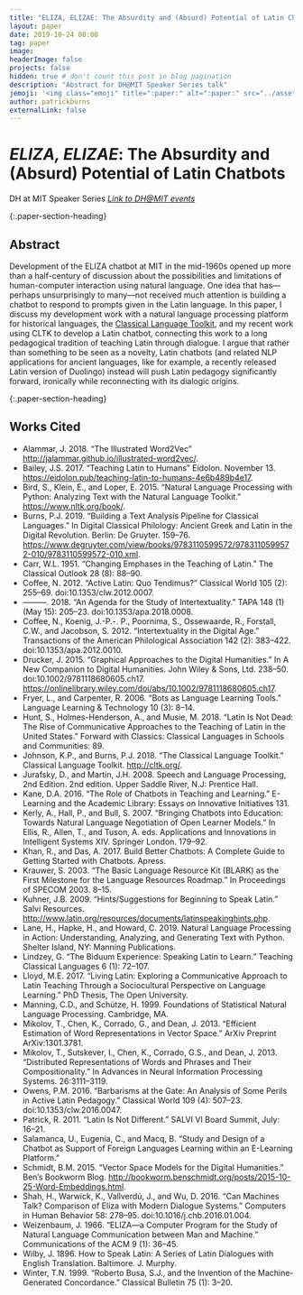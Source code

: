 ```yaml
---
title: "ELIZA, ELIZAE: The Absurdity and (Absurd) Potential of Latin Chatbots"
layout: paper
date: 2019-10-24 00:00
tag: paper
image:
headerImage: false
projects: false
hidden: true # don't count this post in blog pagination
description: "Abstract for DH@MIT Speaker Series talk"
jemoji: '<img class="emoji" title=":paper:" alt=":paper:" src="../assets/images/paper-icon.png" height="20" width="20" align="absmiddle">'
author: patrickburns
externalLink: false
---
```


# *ELIZA, ELIZAE*: The Absurdity and (Absurd) Potential of Latin Chatbots
DH at MIT Speaker Series
*[Link to DH@MIT events](https://digitalhumanities.mit.edu/event/absurdity-and-absurd-potential-of-latin-chatbots/)*

{:.paper-section-heading}
## Abstract

Development of the ELIZA chatbot at MIT in the mid-1960s opened up more than a half-century of discussion about the possibilities and limitations of human-computer interaction using natural language. One idea that has—perhaps unsurprisingly to many—not received much attention is building a chatbot to respond to prompts given in the Latin language. In this paper, I discuss my development work with a natural language processing platform for historical languages, the [Classical Language Toolkit](cltk.org), and my recent work using CLTK to develop a Latin chatbot, connecting this work to a long pedagogical tradition of teaching Latin through dialogue. I argue that rather than something to be seen as a novelty, Latin chatbots (and related NLP applications for ancient languages, like for example, a recently released Latin version of Duolingo) instead will push Latin pedagogy significantly forward, ironically while reconnecting with its dialogic origins.

{:.paper-section-heading}
## Works Cited

- Alammar, J. 2018. “The Illustrated Word2Vec” http://jalammar.github.io/illustrated-word2vec/.
- Bailey, J.S. 2017. “Teaching Latin to Humans” Eidolon. November 13. https://eidolon.pub/teaching-latin-to-humans-4e6b489b4e17.
- Bird, S., Klein, E., and Loper, E. 2015. “Natural Language Processing with Python: Analyzing Text with the Natural Language Toolkit.” https://www.nltk.org/book/.
- Burns, P.J. 2019. “Building a Text Analysis Pipeline for Classical Languages.” In Digital Classical Philology: Ancient Greek and Latin in the Digital Revolution. Berlin: De Gruyter. 159–76. https://www.degruyter.com/view/books/9783110599572/9783110599572-010/9783110599572-010.xml.
- Carr, W.L. 1951. “Changing Emphases in the Teaching of Latin.” The Classical Outlook 28 (8): 88–90.
- Coffee, N. 2012. “Active Latin: Quo Tendimus?” Classical World 105 (2): 255–69. doi:10.1353/clw.2012.0007.
- ———. 2018. “An Agenda for the Study of Intertextuality.” TAPA 148 (1) (May 15): 205–23. doi:10.1353/apa.2018.0008.
- Coffee, N., Koenig, J.-P.-. P., Poornima, S., Ossewaarde, R., Forstall, C.W., and Jacobson, S. 2012. “Intertextuality in the Digital Age.” Transactions of the American Philological Association 142 (2): 383–422. doi:10.1353/apa.2012.0010.
- Drucker, J. 2015. “Graphical Approaches to the Digital Humanities.” In A New Companion to Digital Humanities. John Wiley & Sons, Ltd. 238–50. doi:10.1002/9781118680605.ch17. https://onlinelibrary.wiley.com/doi/abs/10.1002/9781118680605.ch17.
- Fryer, L., and Carpenter, R. 2006. “Bots as Language Learning Tools.” Language Learning & Technology 10 (3): 8–14.
- Hunt, S., Holmes-Henderson, A., and Musie, M. 2018. “Latin Is Not Dead: The Rise of Communicative Approaches to the Teaching of Latin in the United States.” Forward with Classics: Classical Languages in Schools and Communities: 89.
- Johnson, K.P., and Burns, P.J. 2018. “The Classical Language Toolkit.” Classical Language Toolkit. http://cltk.org/.
- Jurafsky, D., and Martin, J.H. 2008. Speech and Language Processing, 2nd Edition. 2nd edition. Upper Saddle River, N.J: Prentice Hall.
- Kane, D.A. 2016. “The Role of Chatbots in Teaching and Learning.” E-Learning and the Academic Library: Essays on Innovative Initiatives 131.
- Kerly, A., Hall, P., and Bull, S. 2007. “Bringing Chatbots into Education: Towards Natural Language Negotiation of Open Learner Models.” In Ellis, R., Allen, T., and Tuson, A. eds. Applications and Innovations in Intelligent Systems XIV. Springer London. 179–92.
- Khan, R., and Das, A. 2017. Build Better Chatbots: A Complete Guide to Getting Started with Chatbots. Apress.
- Krauwer, S. 2003. “The Basic Language Resource Kit (BLARK) as the First Milestone for the Language Resources Roadmap.” In Proceedings of SPECOM 2003. 8–15.
- Kuhner, J.B. 2009. “Hints/Suggestions for Beginning to Speak Latin.” Salvi Resources. http://www.latin.org/resources/documents/latinspeakinghints.php.
- Lane, H., Hapke, H., and Howard, C. 2019. Natural Language Processing in Action: Understanding, Analyzing, and Generating Text with Python. Shelter Island, NY: Manning Publications.
- Lindzey, G. “The Biduum Experience: Speaking Latin to Learn.” Teaching Classical Languages 6 (1): 72–107.
- Lloyd, M.E. 2017. “Living Latin: Exploring a Communicative Approach to Latin Teaching Through a Sociocultural Perspective on Language Learning.” PhD Thesis, The Open University.
- Manning, C.D., and Schütze, H. 1999. Foundations of Statistical Natural Language Processing. Cambridge, MA.
- Mikolov, T., Chen, K., Corrado, G., and Dean, J. 2013. “Efficient Estimation of Word Representations in Vector Space.” ArXiv Preprint ArXiv:1301.3781.
- Mikolov, T., Sutskever, I., Chen, K., Corrado, G.S., and Dean, J. 2013. “Distributed Representations of Words and Phrases and Their Compositionality.” In Advances in Neural Information Processing Systems. 26:3111–3119.
- Owens, P.M. 2016. “Barbarisms at the Gate: An Analysis of Some Perils in Active Latin Pedagogy.” Classical World 109 (4): 507–23. doi:10.1353/clw.2016.0047.
- Patrick, R. 2011. “Latin Is Not Different.” SALVI VI Board Summit, July: 16–21.
- Salamanca, U., Eugenia, C., and Macq, B. “Study and Design of a Chatbot as Support of Foreign Languages Learning within an E-Learning Platform.”
- Schmidt, B.M. 2015. “Vector Space Models for the Digital Humanities.” Ben’s Bookworm Blog. http://bookworm.benschmidt.org/posts/2015-10-25-Word-Embeddings.html.
- Shah, H., Warwick, K., Vallverdú, J., and Wu, D. 2016. “Can Machines Talk? Comparison of Eliza with Modern Dialogue Systems.” Computers in Human Behavior 58: 278–95. doi:10.1016/j.chb.2016.01.004.
- Weizenbaum, J. 1966. “ELIZA—a Computer Program for the Study of Natural Language Communication between Man and Machine.” Communications of the ACM 9 (1): 36–45.
- Wilby, J. 1896. How to Speak Latin: A Series of Latin Dialogues with English Translation. Baltimore. J. Murphy.
- Winter, T.N. 1999. “Roberto Busa, S.J., and the Invention of the Machine-Generated Concordance.” Classical Bulletin 75 (1): 3–20.
